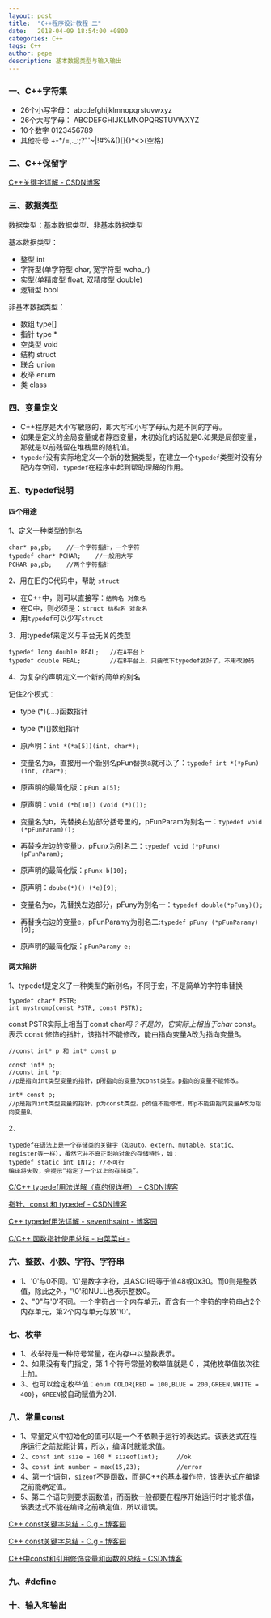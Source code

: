 ```yaml
---
layout: post
title:  "C++程序设计教程 二"
date:   2018-04-09 18:54:00 +0800
categories: C++
tags: C++
author: pepe
description: 基本数据类型与输入输出
---
```


### 一、**C++字符集**

* 26个小写字母：  abcdefghijklmnopqrstuvwxyz
* 26个大写字母：  ABCDEFGHIJKLMNOPQRSTUVWXYZ
* 10个数字        0123456789
* 其他符号        +-*/=,._:;?\"'~|!#%&()[]{}^<>(空格)

### 二、**C++保留字**

[C++关键字详解 - CSDN博客](https://blog.csdn.net/scmuzi18/article/details/53696778)

### 三、**数据类型**

数据类型：基本数据类型、非基本数据类型

基本数据类型：

* 整型 int
* 字符型(单字符型 char, 宽字符型 wcha_r)
* 实型(单精度型 float, 双精度型 double)
* 逻辑型 bool

非基本数据类型：

* 数组 type[]
* 指针 type *
* 空类型 void
* 结构 struct
* 联合 union
* 枚举 enum
* 类 class

### 四、**变量定义**

* C++程序是大小写敏感的，即大写和小写字母认为是不同的字母。
* 如果是定义的全局变量或者静态变量，未初始化的话就是0.如果是局部变量，那就是以前残留在堆栈里的随机值。 
* `typedef`没有实际地定义一个新的数据类型，在建立一个`typedef`类型时没有分配内存空间，`typedef`在程序中起到帮助理解的作用。

### 五、**typedef说明**

#### **四个用途**

1、定义一种类型的别名
```
char* pa,pb;    //一个字符指针，一个字符
typedef char* PCHAR;    //一般用大写
PCHAR pa,pb;    //两个字符指针
```

2、用在旧的C代码中，帮助 `struct`

* 在C++中，则可以直接写：`结构名 对象名`
* 在C中，则必须是：`struct 结构名 对象名`
* 用`typedef`可以少写`struct`

3、用typedef来定义与平台无关的类型
```
typedef long double REAL;   //在A平台上
typedef double REAL;        //在B平台上，只要改下typedef就好了，不用改源码
```

4、为复杂的声明定义一个新的简单的别名

记住2个模式：

* type (*)(....)函数指针 
* type (*)[]数组指针

* 原声明：`int *(*a[5])(int, char*);`
* 变量名为a，直接用一个新别名pFun替换a就可以了：`typedef int *(*pFun)(int, char*); `
* 原声明的最简化版：`pFun a[5];`

* 原声明：`void (*b[10]) (void (*)());`
* 变量名为b，先替换右边部分括号里的，pFunParam为别名一：`typedef void (*pFunParam)();`
* 再替换左边的变量b，pFunx为别名二：`typedef void (*pFunx)(pFunParam);`
* 原声明的最简化版：`pFunx b[10];`

* 原声明：`doube(*)() (*e)[9]; `
* 变量名为e，先替换左边部分，pFuny为别名一：`typedef double(*pFuny)();`
* 再替换右边的变量e，pFunParamy为别名二:`typedef pFuny (*pFunParamy)[9];`
* 原声明的最简化版：`pFunParamy e;`

#### **两大陷阱**

1、typedef是定义了一种类型的新别名，不同于宏，不是简单的字符串替换
```
typedef char* PSTR;
int mystrcmp(const PSTR, const PSTR);
```

const PSTR实际上相当于const char*吗？不是的，它实际上相当于char* const。表示 const 修饰的指针，该指针不能修改，能由指向变量A改为指向变量B。

```
//const int* p 和 int* const p

const int* p;   
//const int *p;     
//p是指向int类型变量的指针，p所指向的变量为const类型。p指向的变量不能修改。

int* const p;
//p是指向int类型变量的指针，p为const类型。p的值不能修改，即p不能由指向变量A改为指向变量B。
```

2、
```
typedef在语法上是一个存储类的关键字（如auto、extern、mutable、static、register等一样），虽然它并不真正影响对象的存储特性，如：
typedef static int INT2; //不可行
编译将失败，会提示“指定了一个以上的存储类”。
```

[C/C++ typedef用法详解（真的很详细） - CSDN博客](https://blog.csdn.net/superhoy/article/details/53504472)

[指针、const 和 typedef - CSDN博客](https://blog.csdn.net/jakemiao/article/details/17971523)

[C++ typedef用法详解 - seventhsaint - 博客园](https://www.cnblogs.com/seventhsaint/archive/2012/11/18/2805660.html)

[C/C++ 函数指针使用总结 - 白菜菜白 - ](https://www.cnblogs.com/lvchaoshun/p/7806248.html)

### 六、**整数、小数、字符、字符串**

* 1、'0'与0不同。'0'是数字字符，其ASCII码等于值48或0x30。而0则是整数值，除此之外，'\0'和NULL也表示整数0。
* 2、"0"与'0'不同。一个字符占一个内存单元，而含有一个字符的字符串占2个内存单元，第2个内存单元存放'\0'。

### 七、**枚举**

* 1、枚举符是一种符号常量，在内存中以整数表示。
* 2、如果没有专门指定，第 1 个符号常量的枚举值就是 0 ，其他枚举值依次往上加。
* 3、也可以给定枚举值：`enum COLOR{RED = 100,BLUE = 200,GREEN,WHITE = 400}`，`GREEN`被自动赋值为201.

### 八、**常量const**

* 1、常量定义中初始化的值可以是一个不依赖于运行的表达式。该表达式在程序运行之前就能计算，所以，编译时就能求值。
* 2、`const int size = 100 * sizeof(int);     //ok`
* 3、`const int number = max(15,23);          //error`
* 4、第一个语句，`sizeof`不是函数，而是C++的基本操作符，该表达式在编译之前能确定值。
* 5、第二个语句则要求函数值，而函数一般都要在程序开始运行时才能求值，该表达式不能在编译之前确定值，所以错误。

[C++ const关键字总结 - C.g - 博客园](https://www.cnblogs.com/chogen/p/4574118.html)

[C++ const关键字总结 - C.g - 博客园](https://www.cnblogs.com/chogen/p/4574118.html)

[C++中const和引用修饰变量和函数的总结 - CSDN博客](https://blog.csdn.net/haolexiao/article/details/53471063)

### 九、**#define**


### 十、**输入和输出**















